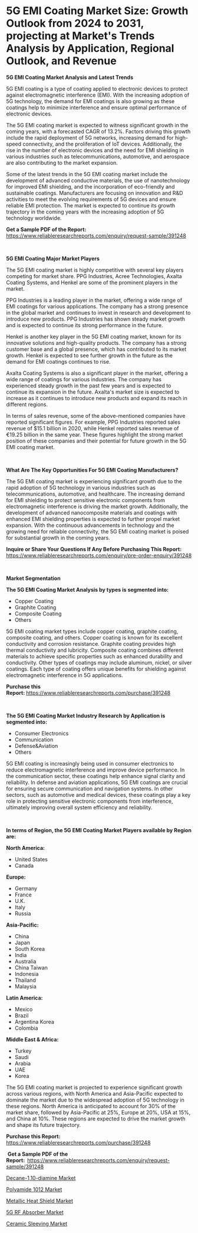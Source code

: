 <p><h1>5G EMI Coating Market Size: Growth Outlook from 2024 to 2031, projecting at Market's Trends Analysis by Application, Regional Outlook, and Revenue</h1></p><p><strong>5G EMI Coating Market Analysis and Latest Trends</strong></p>
<p><p>5G EMI coating is a type of coating applied to electronic devices to protect against electromagnetic interference (EMI). With the increasing adoption of 5G technology, the demand for EMI coatings is also growing as these coatings help to minimize interference and ensure optimal performance of electronic devices.</p><p>The 5G EMI coating market is expected to witness significant growth in the coming years, with a forecasted CAGR of 13.2%. Factors driving this growth include the rapid deployment of 5G networks, increasing demand for high-speed connectivity, and the proliferation of IoT devices. Additionally, the rise in the number of electronic devices and the need for EMI shielding in various industries such as telecommunications, automotive, and aerospace are also contributing to the market expansion.</p><p>Some of the latest trends in the 5G EMI coating market include the development of advanced conductive materials, the use of nanotechnology for improved EMI shielding, and the incorporation of eco-friendly and sustainable coatings. Manufacturers are focusing on innovation and R&D activities to meet the evolving requirements of 5G devices and ensure reliable EMI protection. The market is expected to continue its growth trajectory in the coming years with the increasing adoption of 5G technology worldwide.</p></p>
<p><strong>Get a Sample PDF of the Report:&nbsp;</strong> <a href="https://www.reliableresearchreports.com/enquiry/request-sample/391248">https://www.reliableresearchreports.com/enquiry/request-sample/391248</a></p>
<p>&nbsp;</p>
<p><strong>5G EMI Coating Major Market Players</strong></p>
<p><p>The 5G EMI coating market is highly competitive with several key players competing for market share. PPG Industries, Acree Technologies, Axalta Coating Systems, and Henkel are some of the prominent players in the market. </p><p>PPG Industries is a leading player in the market, offering a wide range of EMI coatings for various applications. The company has a strong presence in the global market and continues to invest in research and development to introduce new products. PPG Industries has shown steady market growth and is expected to continue its strong performance in the future.</p><p>Henkel is another key player in the 5G EMI coating market, known for its innovative solutions and high-quality products. The company has a strong customer base and a global presence, which has contributed to its market growth. Henkel is expected to see further growth in the future as the demand for EMI coatings continues to rise.</p><p>Axalta Coating Systems is also a significant player in the market, offering a wide range of coatings for various industries. The company has experienced steady growth in the past few years and is expected to continue its expansion in the future. Axalta's market size is expected to increase as it continues to introduce new products and expand its reach in different regions.</p><p>In terms of sales revenue, some of the above-mentioned companies have reported significant figures. For example, PPG Industries reported sales revenue of $15.1 billion in 2020, while Henkel reported sales revenue of €19.25 billion in the same year. These figures highlight the strong market position of these companies and their potential for future growth in the 5G EMI coating market.</p></p>
<p>&nbsp;</p>
<p><strong>What Are The Key Opportunities For 5G EMI Coating Manufacturers?</strong></p>
<p><p>The 5G EMI coating market is experiencing significant growth due to the rapid adoption of 5G technology in various industries such as telecommunications, automotive, and healthcare. The increasing demand for EMI shielding to protect sensitive electronic components from electromagnetic interference is driving the market growth. Additionally, the development of advanced nanocomposite materials and coatings with enhanced EMI shielding properties is expected to further propel market expansion. With the continuous advancements in technology and the growing need for reliable connectivity, the 5G EMI coating market is poised for substantial growth in the coming years.</p></p>
<p><strong>Inquire or Share Your Questions If Any Before Purchasing This Report:</strong> <a href="https://www.reliableresearchreports.com/enquiry/pre-order-enquiry/391248">https://www.reliableresearchreports.com/enquiry/pre-order-enquiry/391248</a></p>
<p>&nbsp;</p>
<p><strong>Market Segmentation</strong></p>
<p><strong>The 5G EMI Coating Market Analysis by types is segmented into:</strong></p>
<p><ul><li>Copper Coating</li><li>Graphite Coating</li><li>Composite Coating</li><li>Others</li></ul></p>
<p><p>5G EMI coating market types include copper coating, graphite coating, composite coating, and others. Copper coating is known for its excellent conductivity and corrosion resistance. Graphite coating provides high thermal conductivity and lubricity. Composite coating combines different materials to achieve specific properties such as enhanced durability and conductivity. Other types of coatings may include aluminum, nickel, or silver coatings. Each type of coating offers unique benefits for shielding against electromagnetic interference in 5G applications.</p></p>
<p><strong>Purchase this Report:&nbsp;</strong><a href="https://www.reliableresearchreports.com/purchase/391248">https://www.reliableresearchreports.com/purchase/391248</a></p>
<p>&nbsp;</p>
<p><strong>The 5G EMI Coating Market Industry Research by Application is segmented into:</strong></p>
<p><ul><li>Consumer Electronics</li><li>Communication</li><li>Defense&Aviation</li><li>Others</li></ul></p>
<p><p>5G EMI coating is increasingly being used in consumer electronics to reduce electromagnetic interference and improve device performance. In the communication sector, these coatings help enhance signal clarity and reliability. In defense and aviation applications, 5G EMI coatings are crucial for ensuring secure communication and navigation systems. In other sectors, such as automotive and medical devices, these coatings play a key role in protecting sensitive electronic components from interference, ultimately improving overall system efficiency and reliability.</p></p>
<p>&nbsp;</p>
<p><strong>In terms of Region, the 5G EMI Coating Market Players available by Region are:</strong></p>
<p>
    <p> <strong> North America: </strong>
        <ul>
            <li>United States</li>
            <li>Canada</li>
        </ul>
        </p> 
    <p> <strong> Europe: </strong>
        <ul>
            <li>Germany</li>
            <li>France</li>
            <li>U.K.</li>
            <li>Italy</li>
            <li>Russia</li>
        </ul>
        </p> 
    <p> <strong> Asia-Pacific: </strong>
        <ul>
            <li>China</li>
            <li>Japan</li>
            <li>South Korea</li>
            <li>India</li>
            <li>Australia</li>
            <li>China Taiwan</li>
            <li>Indonesia</li>
            <li>Thailand</li>
            <li>Malaysia</li>
        </ul>
        </p> 
    <p> <strong> Latin America: </strong>
        <ul>
            <li>Mexico</li>
            <li>Brazil</li>
            <li>Argentina Korea</li>
            <li>Colombia</li>
        </ul>
        </p> 
    <p> <strong> Middle East & Africa: </strong>
        <ul>
            <li>Turkey</li>
            <li>Saudi</li>
            <li>Arabia</li>
            <li>UAE</li>
            <li>Korea</li>
        </ul>
    </p>
    </p>
<p><p>The 5G EMI coating market is projected to experience significant growth across various regions, with North America and Asia-Pacific expected to dominate the market due to the widespread adoption of 5G technology in these regions. North America is anticipated to account for 30% of the market share, followed by Asia-Pacific at 25%, Europe at 20%, USA at 15%, and China at 10%. These regions are expected to drive the market growth and shape its future trajectory.</p></p>
<p><strong>Purchase this Report: </strong><a href="https://www.reliableresearchreports.com/purchase/391248">https://www.reliableresearchreports.com/purchase/391248</a></p>
<p>&nbsp;<strong>Get a Sample PDF of the Report:&nbsp;&nbsp;</strong><a href="https://www.reliableresearchreports.com/enquiry/request-sample/391248">https://www.reliableresearchreports.com/enquiry/request-sample/391248</a></p>
<p><strong></strong></p>
<p><p><a href="https://faithful-glue-af3.notion.site/Decane-1-10-diamine-Market-Research-Report-The-Key-To-Successful-Business-Strategy-Forecasted-for-P-da196ce6f45a4bfca6c1014aaf632b97">Decane-1,10-diamine Market</a></p><p><a href="https://angry-finch-aaf.notion.site/Polyamide-1012-Market-Size-and-Growth-Market-Segmentation-Regional-and-Country-Breakdowns-and-Mar-97bc45ce342240449c07f52804afc557">Polyamide 1012 Market</a></p><p><a href="https://view.publitas.com/reportprime-1/metallic-heat-shield-market-analysis-and-market-size-global-industry-overview-market-segmentation-and-forecast-2024-to-2031/">Metallic Heat Shield Market</a></p><p><a href="https://github.com/singletonthaxterkelliehr2df/Market-Research-Report-List-1/blob/main/5g-rf-absorber-market.md">5G RF Absorber Market</a></p><p><a href="https://view.publitas.com/reportprime-1/ceramic-sleeving-market-size-share-trends-analysis-report-by-application-regional-outlook-competitive-strategies-and-segment-forecasts-2024-2031/">Ceramic Sleeving Market</a></p></p>